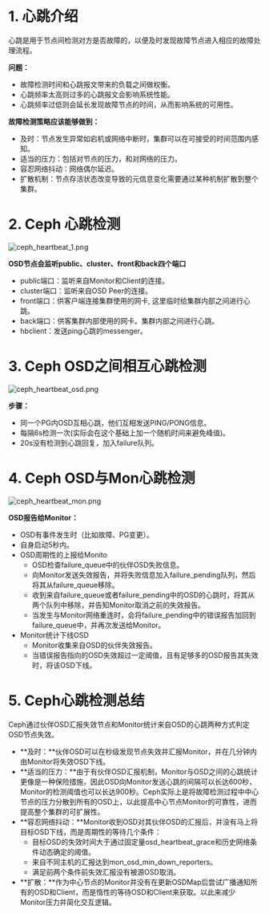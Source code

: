 # 1. 心跳介绍
心跳是用于节点间检测对方是否故障的，以便及时发现故障节点进入相应的故障处理流程。

**问题：**
 - 故障检测时间和心跳报文带来的负载之间做权衡。
 - 心跳频率太高则过多的心跳报文会影响系统性能。
 - 心跳频率过低则会延长发现故障节点的时间，从而影响系统的可用性。

**故障检测策略应该能够做到：**
 - 及时：节点发生异常如宕机或网络中断时，集群可以在可接受的时间范围内感知。
 - 适当的压力：包括对节点的压力，和对网络的压力。
 - 容忍网络抖动：网络偶尔延迟。
 - 扩散机制：节点存活状态改变导致的元信息变化需要通过某种机制扩散到整个集群。

# 2. Ceph 心跳检测
![ceph_heartbeat_1.png](https://upload-images.jianshu.io/upload_images/2099201-797b8f8c9e2de4d7.png?imageMogr2/auto-orient/strip%7CimageView2/2/w/1240)

**OSD节点会监听public、cluster、front和back四个端口**
 - public端口：监听来自Monitor和Client的连接。
 - cluster端口：监听来自OSD Peer的连接。
 - front端口：供客户端连接集群使用的网卡, 这里临时给集群内部之间进行心跳。
 - back端口：供客集群内部使用的网卡。集群内部之间进行心跳。
 - hbclient：发送ping心跳的messenger。

# 3. Ceph OSD之间相互心跳检测
![ceph_heartbeat_osd.png](https://upload-images.jianshu.io/upload_images/2099201-a04c96ba04ec47df.png?imageMogr2/auto-orient/strip%7CimageView2/2/w/1240)

**步骤：**
 - 同一个PG内OSD互相心跳，他们互相发送PING/PONG信息。
 - 每隔6s检测一次(实际会在这个基础上加一个随机时间来避免峰值)。
 - 20s没有检测到心跳回复，加入failure队列。


# 4. Ceph OSD与Mon心跳检测
![ceph_heartbeat_mon.png](https://upload-images.jianshu.io/upload_images/2099201-06fcd181ba5c2671.png?imageMogr2/auto-orient/strip%7CimageView2/2/w/1240)

**OSD报告给Monitor：**
 - OSD有事件发生时（比如故障、PG变更）。
 - 自身启动5秒内。
 - OSD周期性的上报给Monito
   - OSD检查failure_queue中的伙伴OSD失败信息。
   - 向Monitor发送失效报告，并将失败信息加入failure_pending队列，然后将其从failure_queue移除。
   - 收到来自failure_queue或者failure_pending中的OSD的心跳时，将其从两个队列中移除，并告知Monitor取消之前的失效报告。
   - 当发生与Monitor网络重连时，会将failure_pending中的错误报告加回到failure_queue中，并再次发送给Monitor。
 - Monitor统计下线OSD
   - Monitor收集来自OSD的伙伴失效报告。
   - 当错误报告指向的OSD失效超过一定阈值，且有足够多的OSD报告其失效时，将该OSD下线。


# 5. Ceph心跳检测总结
Ceph通过伙伴OSD汇报失效节点和Monitor统计来自OSD的心跳两种方式判定OSD节点失效。
 - **及时：**伙伴OSD可以在秒级发现节点失效并汇报Monitor，并在几分钟内由Monitor将失效OSD下线。
 - **适当的压力：**由于有伙伴OSD汇报机制，Monitor与OSD之间的心跳统计更像是一种保险措施，因此OSD向Monitor发送心跳的间隔可以长达600秒，Monitor的检测阈值也可以长达900秒。Ceph实际上是将故障检测过程中中心节点的压力分散到所有的OSD上，以此提高中心节点Monitor的可靠性，进而提高整个集群的可扩展性。
 - **容忍网络抖动：**Monitor收到OSD对其伙伴OSD的汇报后，并没有马上将目标OSD下线，而是周期性的等待几个条件：
    - 目标OSD的失效时间大于通过固定量osd_heartbeat_grace和历史网络条件动态确定的阈值。
    - 来自不同主机的汇报达到mon_osd_min_down_reporters。
    - 满足前两个条件前失效汇报没有被源OSD取消。
 - **扩散：**作为中心节点的Monitor并没有在更新OSDMap后尝试广播通知所有的OSD和Client，而是惰性的等待OSD和Client来获取。以此来减少Monitor压力并简化交互逻辑。

